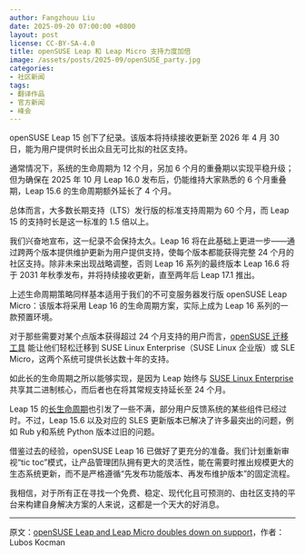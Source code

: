 ```yaml
---
author: Fangzhouu Liu
date: 2025-09-20 07:00:00 +0800
layout: post
license: CC-BY-SA-4.0
title: openSUSE Leap 和 Leap Micro 支持力度加倍
image: /assets/posts/2025-09/openSUSE_party.jpg
categories:
- 社区新闻
tags:
- 翻译作品
- 官方新闻
- 峰会
---
```

openSUSE Leap 15 创下了纪录。该版本将持续接收更新至 2026 年 4 月 30 日，能为用户提供时长出众且无可比拟的社区支持。

通常情况下，系统的生命周期为 12 个月，另加 6 个月的重叠期以实现平稳升级；但为确保在 2025 年 10 月 Leap 16.0 发布后，仍能维持大家熟悉的 6 个月重叠期，Leap 15.6 的生命周期额外延长了 4 个月。

总体而言，大多数长期支持（LTS）发行版的标准支持周期为 60 个月，而 Leap 15 的支持时长是这一标准的 1.5 倍以上。

我们兴奋地宣布，这一纪录不会保持太久。Leap 16 将在此基础上更进一步——通过跨两个版本提供维护更新为用户提供支持，使每个版本都能获得完整 24 个月的社区支持。除非未来出现战略调整，否则 Leap 16 系列的最终版本 Leap 16.6 将于 2031 年秋季发布，并将持续接收更新，直至两年后 Leap 17.1 推出。

上述生命周期策略同样基本适用于我们的不可变服务器发行版 openSUSE Leap Micro：该版本将采用 Leap 16 的生命周期方案，实际上成为 Leap 16 系列的一款预置环境。

对于那些需要对某个点版本获得超过 24 个月支持的用户而言，[openSUSE 迁移工具](https://github.com/openSUSE/opensuse-migration-tool) 能让他们轻松迁移到 SUSE Linux Enterprise（SUSE Linux 企业版）或 SLE Micro，这两个系统可提供长达数十年的支持。

如此长的生命周期之所以能够实现，是因为 Leap 始终与 [SUSE Linux Enterprise](https://www.suse.com/products/server/) 共享其二进制核心，而后者也在将其常规支持延长至 24 个月。

Leap 15 的[长生命周期](https://en.opensuse.org/openSUSE:Roadmap)也引发了一些不满，部分用户反馈系统的某些组件已经过时。不过，Leap 15.6 以及对应的 SLES 更新版本已解决了许多最突出的问题，例如 Rub y和系统 Python 版本过旧的问题。

借鉴过去的经验，openSUSE Leap 16 已做好了更充分的准备。我们计划重新审视“tic toc”模式，让产品管理团队拥有更大的灵活性，能在需要时推出规模更大的生态系统更新，而不是严格遵循“先发布功能版本、再发布维护版本”的固定流程。

我相信，对于所有正在寻找一个免费、稳定、现代化且可预测的、由社区支持的平台来构建自身解决方案的人来说，这都是一个天大的好消息。

---
原文：[openSUSE Leap and Leap Micro doubles down on support](https://news.opensuse.org/2025/09/03/leap-16-doubles-support/)，作者：Lubos Kocman
